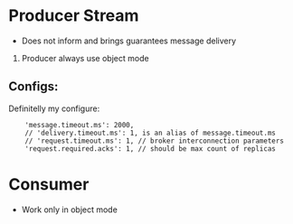 # Producer Stream

* Does not inform and brings guarantees message delivery

1. Producer always use object mode

## Configs:
Definitelly my configure:
```
    'message.timeout.ms': 2000,
    // 'delivery.timeout.ms': 1, is an alias of message.timeout.ms
    // 'request.timeout.ms': 1, // broker interconnection parameters
    'request.required.acks': 1, // should be max count of replicas
```


# Consumer

* Work only in object mode
